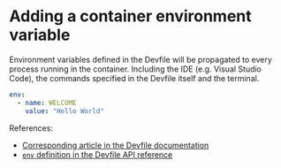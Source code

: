 # Adding a container environment variable

Environment variables defined in the Devfile will be propagated to every process running in the container. Including the IDE (e.g. Visual Studio Code), the commands specified in the Devfile itself and the terminal.

```yaml
env:
  - name: WELCOME
    value: "Hello World"
```

References:
- [Corresponding article in the Devfile documentation][def1]
- [`env` definition in the Devfile API reference][def2]

[def1]: https://devfile.io/docs/2.2.2/defining-environment-variables
[def2]: https://devfile.io/docs/2.2.2/devfile-schema#components-container-env